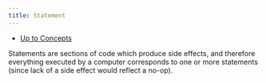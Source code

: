 ```yaml
---
title: Statement
---
```


- [Up to Concepts](concepts)

Statements are sections of code which produce side effects,
and therefore everything executed by a computer corresponds
to one or more statements (since lack of a side effect
would reflect a no-op).
